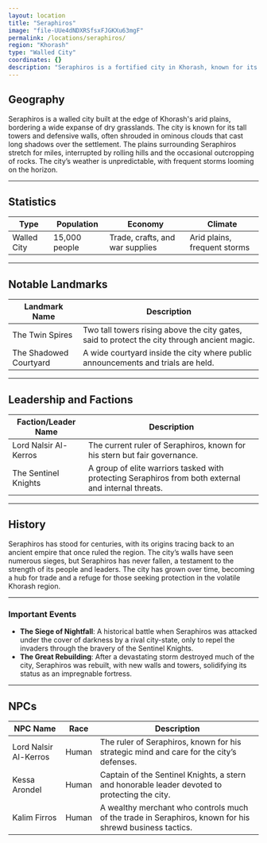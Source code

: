 ```yaml
---
layout: location
title: "Seraphiros"
image: "file-UUe4dNDXRSfsxFJGKXu63mgF"
permalink: /locations/seraphiros/
region: "Khorash"
type: "Walled City"
coordinates: {}
description: "Seraphiros is a fortified city in Khorash, known for its tall spires, dark skies, and resilient people who have withstood the harsh environment."
---
```


## Geography

Seraphiros is a walled city built at the edge of Khorash's arid plains, bordering a wide expanse of dry grasslands. The city is known for its tall towers and defensive walls, often shrouded in ominous clouds that cast long shadows over the settlement. The plains surrounding Seraphiros stretch for miles, interrupted by rolling hills and the occasional outcropping of rocks. The city’s weather is unpredictable, with frequent storms looming on the horizon.

---

## Statistics

| Type         | Population   | Economy                | Climate                |
|--------------|--------------|------------------------|------------------------|
| Walled City  | 15,000 people| Trade, crafts, and war supplies | Arid plains, frequent storms  |

---

## Notable Landmarks

| Landmark Name            | Description                                                                                     |
|--------------------------|-------------------------------------------------------------------------------------------------|
| The Twin Spires           | Two tall towers rising above the city gates, said to protect the city through ancient magic.     |
| The Shadowed Courtyard    | A wide courtyard inside the city where public announcements and trials are held.                |

---

## Leadership and Factions

| Faction/Leader Name       | Description                                                                                     |
|---------------------------|-------------------------------------------------------------------------------------------------|
| Lord Nalsir Al-Kerros      | The current ruler of Seraphiros, known for his stern but fair governance.                       |
| The Sentinel Knights       | A group of elite warriors tasked with protecting Seraphiros from both external and internal threats. |

---

## History

Seraphiros has stood for centuries, with its origins tracing back to an ancient empire that once ruled the region. The city’s walls have seen numerous sieges, but Seraphiros has never fallen, a testament to the strength of its people and leaders. The city has grown over time, becoming a hub for trade and a refuge for those seeking protection in the volatile Khorash region.

---

### Important Events

- **The Siege of Nightfall**: A historical battle when Seraphiros was attacked under the cover of darkness by a rival city-state, only to repel the invaders through the bravery of the Sentinel Knights.
- **The Great Rebuilding**: After a devastating storm destroyed much of the city, Seraphiros was rebuilt, with new walls and towers, solidifying its status as an impregnable fortress.

---

## NPCs

| NPC Name          | Race     | Description                                           |
|-------------------|----------|-------------------------------------------------------|
| Lord Nalsir Al-Kerros | Human  | The ruler of Seraphiros, known for his strategic mind and care for the city’s defenses. |
| Kessa Arondel      | Human    | Captain of the Sentinel Knights, a stern and honorable leader devoted to protecting the city. |
| Kalim Firros       | Human    | A wealthy merchant who controls much of the trade in Seraphiros, known for his shrewd business tactics. |

